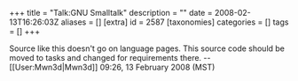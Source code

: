 +++
title = "Talk:GNU Smalltalk"
description = ""
date = 2008-02-13T16:26:03Z
aliases = []
[extra]
id = 2587
[taxonomies]
categories = []
tags = []
+++

Source like this doesn't go on language pages. This source code should be moved to tasks and changed for requirements there. --[[User:Mwn3d|Mwn3d]] 09:26, 13 February 2008 (MST)
